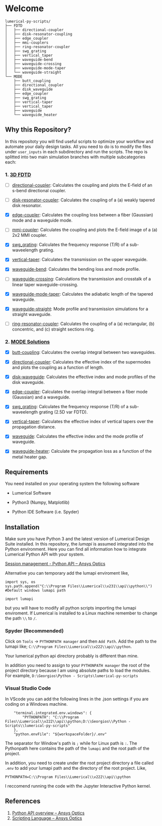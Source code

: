 # Welcome

```
lumerical-py-scripts/
├── FDTD
│   ├── directional-coupler
│   ├── disk-resonator-coupling
│   ├── edge_coupler
│   ├── mmi-couplers
│   ├── ring-resonator-coupler
│   ├── swg_grating
│   ├── vertical_taper
│   ├── waveguide-bend
│   ├── waveguide-crossing
│   ├── waveguide-mode-taper
│   └── waveguide-straight
└── MODE
    ├── butt_coupling
    ├── directional_coupler
    ├── disk_waveguide
    ├── edge_coupler
    ├── swg_grating
    ├── vertical-taper
    ├── vertical_taper
    ├── waveguide
    └── waveguide_heater
```

## Why this Repository?

In this repositoty you will find useful scripts to optimize your workflow and automate your daily design tasks. All you need to do is to modify the files under `user_inputs` in each subdirectory and run the scripts. The repo is splitted into two main simulation branches with multiple subcategories each:

### 1. [3D FDTD](/FDTD)

- [ ] [directional-coupler](FDTD/directional-coupler): Calculates the coupling and plots the E-field of an s-bend directional coupler.

- [ ] [disk-resonator-coupler](FDTD/disk-resonator-coupler): Calculates the coupling of a (a) weakly tapered disk resonator.

- [x] [edge-coupler](FDTD/edge_coupler): Calculates the coupling loss between a fiber (Gaussian) mode and a waveguide mode.

- [ ] [mmi-coupler](FDTD/mmi-coupler): Calculates the coupling and plots the E-field image of a (a) 2x2 MMI coupler.

- [x] [swg_grating](FDTD/swg_grating): Calculates the frequency response (T/R) of a sub-waveelength grating.

- [x] [vertical-taper](FDTD/vertical-taper): Calculates the transmission on the upper waveguide.

- [x] [waveguide-bend](FDTD/waveguide-bend): Calculates the bending loss and mode profile. 

- [ ] [waveguide-crossing](FDTD/waveguide-crossing): Calculations the transmission and crosstalk of a linear taper waveguide-crossing.

- [x] [waveguide-mode-taper](FDTD/waveguide-mode-taper): Calculates the adiabatic length of the tapered waveguide.

- [x] [waveguide-straight](FDTD/waveguide-straight): Mode profile and transmission simulations for a straight waveguide.

- [ ] [ring-resonator-coupler](FDTD/ring-resonator-coupler): Calculates the coupling of a (a) rectangular, (b) concentric, and (c) straight sections ring.

### 2. [MODE Solutions](/MODE)

- [x] [butt-coupling](MODE/butt_coupling): Calculates the overlap integral between two waveguides.

- [x] [directional-coupler](MODE/directional_coupler): Calculates the effective index of the supermodes and plots the coupling as a function of length.

- [x] [disk-waveguide](MODE/disk_waveguide): Calculates the effective index and mode profiles of the disk waveguide.

- [x] [edge-coupler](MODE/edge_coupler): Calculates the overlap integral between a fiber mode (Gaussian) and a waveguide.

- [x] [swg_grating](MODE/swg_grating): Calculates the frequency response (T/R) of a sub-waveelength grating (2.5D var FDTD).

- [x] [vertical-taper](MODE/vertical_taper): Calculates the effective index of vertical tapers over the propagation distance.

- [x] [waveguide](MODE/waveguide): Calculates the effective index and the mode profile of waveguide.

- [x] [waveguide-heater](MODE/waveguide_heater): Calculate the propagation loss as a function of the metal heater gap.

## Requirements

You need installed on your operating system the following software

- Lumerical Software

- Python3 (Numpy, Matplotlib)

- Python IDE Software (i.e. Spyder)

## Installation

Make sure you have Python 3 and the latest version of Lumerical Design Suite installed. In this repository, the *lumapi* is assumed integrated into the Python environment. Here you can find all information how to integrate Lumerical Python API with your system. 

[Session management - Python API &ndash; Ansys Optics](https://optics.ansys.com/hc/en-us/articles/360041873053) 

Alternative you can temporary add the lumapi enviroment like,

```
import sys, os
sys.path.append("C:\\Program Files\\Lumerical\\v231\\api\\python\\") #Default windows lumapi path

import lumapi
```

but you will have to modify all python scripts importing the lumapi enviroment. If Lumerical is installed to a Linux machine remember to change the path `\\` to `/`.

### Spyder (Recommended)

Click on `Tools` -> `PYTHONPATH manager` and then `Add Path`. Add the path to the lumapi like; `C:\\Program Files\\Lumerical\\v222\\api\\python`.

Your lumerical python api directory probably is different than mine.

In addition you need to assign to your `PYTHONPATH manager` the root of the project directory because I am using absolute paths to load the modules. For example, `D:\Georgios\Python - Scripts\lumerical-py-scripts`

### Visual Studio Code

In VScode you can add the following lines in the .json settings if you are coding on a Windows machine.

```
    "terminal.integrated.env.windows": {
        "PYTHONPATH": "C:\\Program Files\\Lumerical\\v222\\api\\python;D:\\Georgios\\Python - Scripts\\lumerical-py-scripts"
    },
    "python.envFile": "${workspaceFolder}/.env"
```

The separator for Window's path is `;` while for Linux path is `:`. The Pythonpath here contains the path of the `lumapi` and the root path of the project.

In addition, you need to create under the root project directory a file called `.env` to add your lumapi path and the directory of the root project. Like,

```
PYTHONPATH=C:\\Program Files\\Lumerical\\v222\\api\\python
```

I reccomend running the code with the Jupyter Interactive Python kernel.

### 

## References

1. [Python API overview &ndash; Ansys Optics](https://optics.ansys.com/hc/en-us/articles/360037824513-Python-API-overview)
2. [Scripting Language &ndash; Ansys Optics](https://optics.ansys.com/hc/en-us/categories/360001998954-Scripting-Language)
